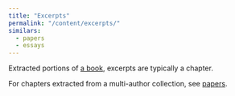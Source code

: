 ```yaml
---
title: "Excerpts"
permalink: "/content/excerpts/"
similars:
  - papers
  - essays
---
```


Extracted portions of [a book](/content/monographs), excerpts are typically a chapter.

For chapters extracted from a multi-author collection, see [papers](/content/papers).
